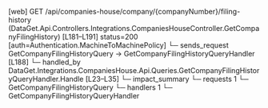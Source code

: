 [web] GET /api/companies-house/company/{companyNumber}/filing-history  (DataGet.Api.Controllers.Integrations.CompaniesHouseController.GetCompanyFilingHistory)  [L181–L191] status=200 [auth=Authentication.MachineToMachinePolicy]
  └─ sends_request GetCompanyFilingHistoryQuery -> GetCompanyFilingHistoryQueryHandler [L188]
    └─ handled_by DataGet.Integrations.CompaniesHouse.Api.Queries.GetCompanyFilingHistoryQueryHandler.Handle [L23–L35]
  └─ impact_summary
    └─ requests 1
      └─ GetCompanyFilingHistoryQuery
    └─ handlers 1
      └─ GetCompanyFilingHistoryQueryHandler

